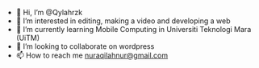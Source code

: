 - 👋 Hi, I’m @Qylahrzk
- 👀 I’m interested in editing, making a video and developing a web
- 🌱 I’m currently learning Mobile Computing in Universiti Teknologi Mara (UiTM)
- 💞️ I’m looking to collaborate on wordpress
- 📫 How to reach me nuraqilahnur@gmail.com
<!---
Qylahrzk/Qylahrzk is a ✨ special ✨ repository because its `README.md` (this file) appears on your GitHub profile.
You can click the Preview link to take a look at your changes.
--->
